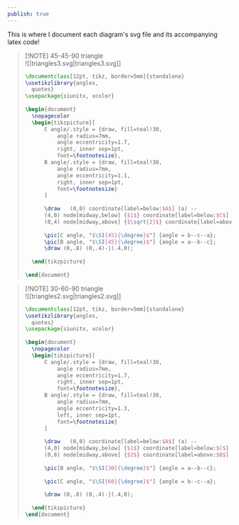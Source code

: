 ```yaml
---  
publish: true  
---  
```

  
This is where I document each diagram's svg file and its accompanying latex code!   
  
  
> [!NOTE] 45-45-90 triangle  
> ![[triangles3.svg|triangles3.svg]]  
> ```latex  
> \documentclass[12pt, tikz, border=5mm]{standalone}    
> \usetikzlibrary{angles,    
> 	quotes}    
> \usepackage{siunitx, xcolor}    
>   
> \begin{document}    
> 	\nopagecolor    
> 	\begin{tikzpicture}[    
> 		C angle/.style = {draw, fill=teal!30,    
> 			angle radius=7mm,     
> 			angle eccentricity=1.7,     
> 			right, inner sep=1pt,    
> 			font=\footnotesize},     
> 		B angle/.style = {draw, fill=teal!30,    
> 			angle radius=7mm,     
> 			angle eccentricity=1.1,     
> 			right, inner sep=1pt,    
> 			font=\footnotesize}     
> 		]     
> 		  
> 		\draw   (0,0) coordinate[label=below:$A$] (a) --    
> 		(4,0) node[midway,below] {$1$} coordinate[label=below:$C$] (c) --    
> 		(0,4) node[midway,above] {$\sqrt{2}$} coordinate[label=above:$B$] (b) -- cycle node[left,midway] {$1$};    
> 		  
> 		\pic[C angle, "$\SI{45}{\degree}$"] {angle = b--c--a};    
> 		\pic[B angle, "$\SI{45}{\degree}$"] {angle = a--b--c};    
> 		\draw (0,.8) (0,.4)-|(.4,0);    
> 		  
> 	\end{tikzpicture}    
> 	  
> \end{document}    
> ```  
>   
  
> [!NOTE] 30-60-90 triangle  
> ![[triangles2.svg|triangles2.svg]]  
> ```latex  
> \documentclass[12pt, tikz, border=5mm]{standalone}    
> \usetikzlibrary{angles,    
> 	quotes}    
> \usepackage{siunitx, xcolor}    
>   
> \begin{document}    
> 	\nopagecolor  
> 	\begin{tikzpicture}[    
> 		C angle/.style = {draw, fill=teal!30,    
> 			angle radius=7mm,     
> 			angle eccentricity=1.7,     
> 			right, inner sep=1pt,    
> 			font=\footnotesize},     
> 		B angle/.style = {draw, fill=teal!30,    
> 			angle radius=7mm,     
> 			angle eccentricity=1.3,     
> 			left, inner sep=1pt,    
> 			font=\footnotesize}     
> 		]     
> 		  
> 		\draw   (0,0) coordinate[label=below:$A$] (a) --    
> 		(4,0) node[midway,below] {$1$} coordinate[label=below:$C$] (c) --    
> 		(0,8) node[midway,above] {$2$} coordinate[label=above:$B$] (b) -- cycle node[left,midway] {$\sqrt{3}$};    
> 		  
> 		\pic[B angle, "$\SI{30}{\degree}$"] {angle = a--b--c};    
> 		  
> 		\pic[C angle, "$\SI{60}{\degree}$"] {angle = b--c--a};    
> 		  
> 		\draw (0,.8) (0,.4)-|(.4,0);    
> 		  
> 	\end{tikzpicture}   
> \end{document}    
> ```